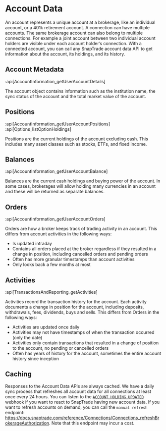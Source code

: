 # Account Data

An account represents a unique account at a brokerage, like an individual account, or a 401k retirement account. A connection can have multiple accounts. The same brokerage account can also belong to multiple connections. For example a joint account between two individual account holders are visible under each account holder’s connection. With a connected account, you can call any SnapTrade account data API to get information about the account, its holdings, and its history.

## Account Metadata

:api[AccountInformation_getUserAccountDetails]

The account object contains information such as the institution name, the sync status of the account and the total market value of the account.

## Positions

:api[AccountInformation_getUserAccountPositions]
:api[Options_listOptionHoldings]

Positions are the current holdings of the account excluding cash. This includes many asset classes such as stocks, ETFs, and fixed income.

## Balances

:api[AccountInformation_getUserAccountBalance]

Balances are the current cash holdings and buying power of the account. In some cases, brokerages will allow holding many currencies in an account and these will be returned as separate balances.

## Orders

:api[AccountInformation_getUserAccountOrders]

Orders are how a broker keeps track of trading activity in an account. This differs from account activities in the following ways:

- Is updated intraday
- Contains all orders placed at the broker regardless if they resulted in a change in position, including cancelled orders and pending orders
- Often has more granular timestamps than account activities
- Only looks back a few months at most

## Activities

:api[TransactionsAndReporting_getActivities]

Activities record the transaction history for the account. Each activity documents a change in position for the account, including deposits, withdrawals, fees, dividends, buys and sells. This differs from Orders in the following ways:

- Activities are updated once daily
- Activities may not have timestamps of when the transaction occurred (only the date)
- Activities only contain transactions that resulted in a change of position to the account, no pending or cancelled orders
- Often has years of history for the account, sometimes the entire account history since inception

## Caching

Responses to the Account Data APIs are always cached. We have a daily sync process that refreshes all account data for all connections at least once every 24 hours. You can listen to the [`ACCOUNT_HOLDING_UPDATED`](https://www.notion.so/Webhooks-298cb05cc76943ccbb94d21cfb8137b1?pvs=21) webhook if you want to react to SnapTrade having new account data. If you want to refresh accounts on demand, you can call the `manual refresh` endpoint: <https://docs.snaptrade.com/reference/Connections/Connections_refreshBrokerageAuthorization>. Note that this endpoint may incur a cost.
